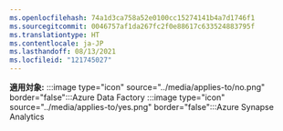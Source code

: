 ```yaml
---
ms.openlocfilehash: 74a1d3ca758a52e0100cc15274141b4a7d1746f1
ms.sourcegitcommit: 0046757af1da267fc2f0e88617c633524883795f
ms.translationtype: HT
ms.contentlocale: ja-JP
ms.lasthandoff: 08/13/2021
ms.locfileid: "121745027"
---
```

**適用対象:** :::image type="icon" source="../media/applies-to/no.png" border="false":::Azure Data Factory :::image type="icon" source="../media/applies-to/yes.png" border="false":::Azure Synapse Analytics 
